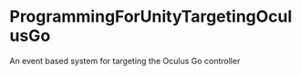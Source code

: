 # ProgrammingForUnityTargetingOculusGo
An event based system for targeting the Oculus Go controller
